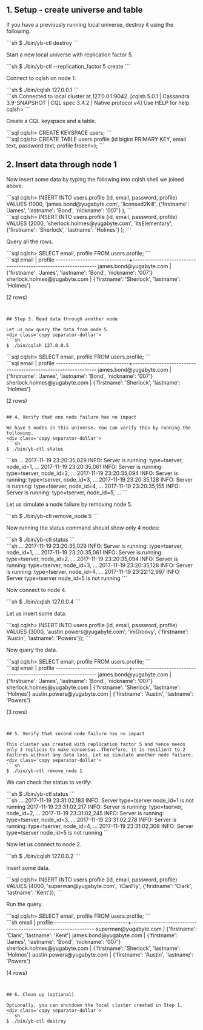 ## 1. Setup - create universe and table

If you have a previously running local universe, destroy it using the following.
<div class='copy separator-dollar'>
```sh
$ ./bin/yb-ctl destroy
```
</div>

Start a new local universe with replication factor 5.
<div class='copy separator-dollar'>
```sh
$ ./bin/yb-ctl --replication_factor 5 create
```
</div>

Connect to cqlsh on node 1.
<div class='copy separator-dollar'>
```sh
$ ./bin/cqlsh 127.0.0.1
```
</div>
```sh
Connected to local cluster at 127.0.0.1:9042.
[cqlsh 5.0.1 | Cassandra 3.9-SNAPSHOT | CQL spec 3.4.2 | Native protocol v4]
Use HELP for help.
cqlsh>
```

Create a CQL keyspace and a table.
<div class='copy separator-gt'>
```sql
cqlsh> CREATE KEYSPACE users;
```
</div>
<div class='copy separator-gt'>
```sql
cqlsh> CREATE TABLE users.profile (id bigint PRIMARY KEY,
	                               email text,
	                               password text,
	                               profile frozen<map<text, text>>);
```
</div>


## 2. Insert data through node 1

Now insert some data by typing the following into cqlsh shell we joined above.
<div class='copy separator-gt'>
```sql
cqlsh> INSERT INTO users.profile (id, email, password, profile) VALUES
  (1000, 'james.bond@yugabyte.com', 'licensed2Kill',
   {'firstname': 'James', 'lastname': 'Bond', 'nickname': '007'}
  );
```
</div>
<div class='copy separator-gt'>
```sql
cqlsh> INSERT INTO users.profile (id, email, password, profile) VALUES
  (2000, 'sherlock.holmes@yugabyte.com', 'itsElementary',
   {'firstname': 'Sherlock', 'lastname': 'Holmes'}
  );
```
</div>

Query all the rows.
<div class='copy separator-gt'>
```sql
cqlsh> SELECT email, profile FROM users.profile;
```
</div>
```sql
 email                        | profile
------------------------------+---------------------------------------------------------------
      james.bond@yugabyte.com | {'firstname': 'James', 'lastname': 'Bond', 'nickname': '007'}
 sherlock.holmes@yugabyte.com |               {'firstname': 'Sherlock', 'lastname': 'Holmes'}

(2 rows)
```


## Step 3. Read data through another node

Let us now query the data from node 5.
<div class='copy separator-dollar'>
```sh
$ ./bin/cqlsh 127.0.0.5
```
</div>
<div class='copy separator-gt'>
```sql
cqlsh> SELECT email, profile FROM users.profile;
```
</div>
```sql
 email                        | profile
------------------------------+---------------------------------------------------------------
      james.bond@yugabyte.com | {'firstname': 'James', 'lastname': 'Bond', 'nickname': '007'}
 sherlock.holmes@yugabyte.com |               {'firstname': 'Sherlock', 'lastname': 'Holmes'}

(2 rows)
```

## 4. Verify that one node failure has no impact

We have 5 nodes in this universe. You can verify this by running the following.
<div class='copy separator-dollar'>
```sh
$ ./bin/yb-ctl status
```
</div>
```sh
...
2017-11-19 23:20:35,029 INFO: Server is running: type=tserver, node_id=1, ...
2017-11-19 23:20:35,061 INFO: Server is running: type=tserver, node_id=2, ...
2017-11-19 23:20:35,094 INFO: Server is running: type=tserver, node_id=3, ...
2017-11-19 23:20:35,128 INFO: Server is running: type=tserver, node_id=4, ...
2017-11-19 23:20:35,155 INFO: Server is running: type=tserver, node_id=5, ...
```

Let us simulate a node failure by removing node 5.
<div class='copy separator-dollar'>
```sh
$ ./bin/yb-ctl remove_node 5
```
</div>

Now running the status command should show only 4 nodes:
<div class='copy separator-dollar'>
```sh
$ ./bin/yb-ctl status
```
</div>
```sh
...
2017-11-19 23:20:35,029 INFO: Server is running: type=tserver, node_id=1, ...
2017-11-19 23:20:35,061 INFO: Server is running: type=tserver, node_id=2, ...
2017-11-19 23:20:35,094 INFO: Server is running: type=tserver, node_id=3, ...
2017-11-19 23:20:35,128 INFO: Server is running: type=tserver, node_id=4, ...
2017-11-19 23:22:12,997 INFO: Server type=tserver node_id=5 is not running
```

Now connect to node 4.
<div class='copy separator-dollar'>
```sh
$ ./bin/cqlsh 127.0.0.4
```
</div>

Let us insert some data.
<div class='copy separator-gt'>
```sql
cqlsh> INSERT INTO users.profile (id, email, password, profile) VALUES 
  (3000, 'austin.powers@yugabyte.com', 'imGroovy',
   {'firstname': 'Austin', 'lastname': 'Powers'});
```
</div>

Now query the data.
<div class='copy separator-gt'>
```sql
cqlsh> SELECT email, profile FROM users.profile;
```
</div>
```sql
 email                        | profile
------------------------------+---------------------------------------------------------------
      james.bond@yugabyte.com | {'firstname': 'James', 'lastname': 'Bond', 'nickname': '007'}
 sherlock.holmes@yugabyte.com |               {'firstname': 'Sherlock', 'lastname': 'Holmes'}
   austin.powers@yugabyte.com |                 {'firstname': 'Austin', 'lastname': 'Powers'}

(3 rows)
```


## 5. Verify that second node failure has no impact

This cluster was created with replication factor 5 and hence needs only 3 replicas to make consensus. Therefore, it is resilient to 2 failures without any data loss. Let us simulate another node failure.
<div class='copy separator-dollar'>
```sh
$ ./bin/yb-ctl remove_node 1
```
</div>

We can check the status to verify:
<div class='copy separator-dollar'>
```sh
$ ./bin/yb-ctl status
```
</div>
```sh
...
2017-11-19 23:31:02,183 INFO: Server type=tserver node_id=1 is not running
2017-11-19 23:31:02,217 INFO: Server is running: type=tserver, node_id=2, ...
2017-11-19 23:31:02,245 INFO: Server is running: type=tserver, node_id=3, ...
2017-11-19 23:31:02,278 INFO: Server is running: type=tserver, node_id=4, ...
2017-11-19 23:31:02,308 INFO: Server type=tserver node_id=5 is not running
```

Now let us connect to node 2.
<div class='copy separator-dollar'>
```sh
$ ./bin/cqlsh 127.0.0.2
```
</div>

Insert some data.
<div class='copy separator-gt'>
```sql
cqlsh> INSERT INTO users.profile (id, email, password, profile) VALUES
  (4000, 'superman@yugabyte.com', 'iCanFly',
   {'firstname': 'Clark', 'lastname': 'Kent'});
```
</div>

Run the query.
<div class='copy separator-gt'>
```sql
cqlsh> SELECT email, profile FROM users.profile;
```
</div>
```sh
 email                        | profile
------------------------------+---------------------------------------------------------------
        superman@yugabyte.com |                    {'firstname': 'Clark', 'lastname': 'Kent'}
      james.bond@yugabyte.com | {'firstname': 'James', 'lastname': 'Bond', 'nickname': '007'}
 sherlock.holmes@yugabyte.com |               {'firstname': 'Sherlock', 'lastname': 'Holmes'}
   austin.powers@yugabyte.com |                 {'firstname': 'Austin', 'lastname': 'Powers'}

(4 rows)
```


## 6. Clean up (optional)

Optionally, you can shutdown the local cluster created in Step 1.
<div class='copy separator-dollar'>
```sh
$ ./bin/yb-ctl destroy
```
</div>
